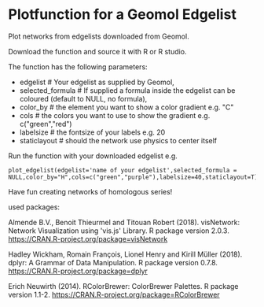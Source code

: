 # Plotfunction for a Geomol Edgelist
Plot networks from edgelists downloaded from Geomol.

Download the function and source it with R or R studio.

The function has the following parameters:

* edgelist # Your edgelist as supplied by Geomol, 
* selected_formula # If supplied a formula inside the edgelist can be coloured (default to NULL, no formula), 
* color_by # the element you want to show a color gradient e.g. "C" 
* cols # the colors you want to use to show the gradient e.g. c("green","red")
* labelsize # the fontsize of your labels e.g. 20
* staticlayout # should the network use physics to center itself
 
Run the function with your downloaded edgelist e.g. 
```
plot_edgelist(edgelist='name of your edgelist',selected_formula = NULL,color_by="H",cols=c("green","purple"),labelsize=40,staticlayout=T)
```

Have fun creating networks of homologous series!


used packages:

  Almende B.V., Benoit Thieurmel and Titouan Robert (2018). visNetwork: Network Visualization using 'vis.js'
  Library. R package version 2.0.3. https://CRAN.R-project.org/package=visNetwork
  
  Hadley Wickham, Romain François, Lionel Henry and Kirill Müller (2018). dplyr: A Grammar of Data
  Manipulation. R package version 0.7.8. https://CRAN.R-project.org/package=dplyr
  
  Erich Neuwirth (2014). RColorBrewer: ColorBrewer Palettes. R package version 1.1-2.
  https://CRAN.R-project.org/package=RColorBrewer
